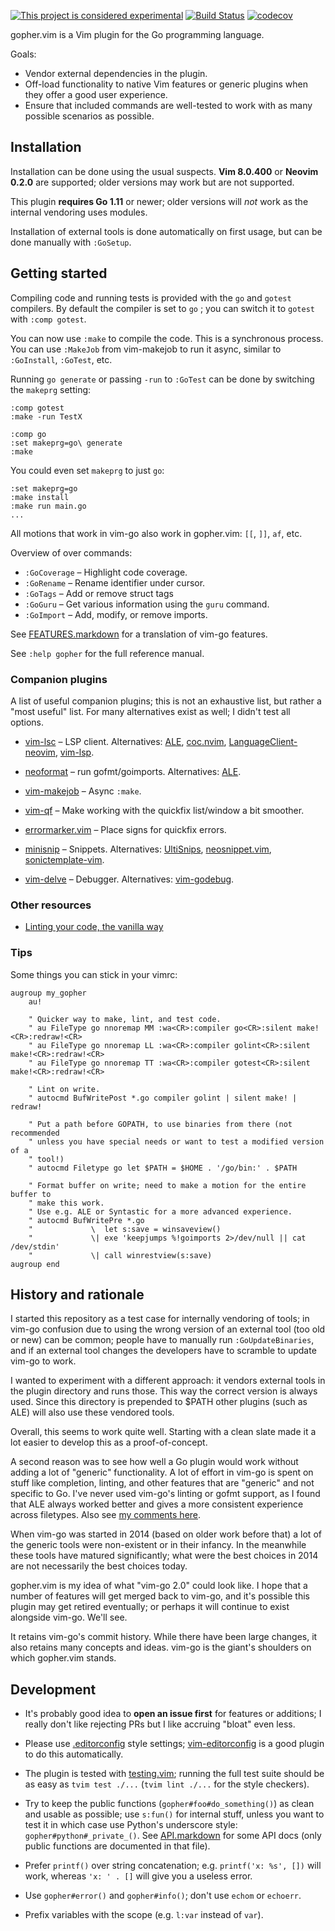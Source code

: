 [![This project is considered experimental](https://img.shields.io/badge/Status-experimental-red.svg)](https://arp242.net/status/experimental)
[![Build Status](https://travis-ci.org/Carpetsmoker/gopher.vim.svg?branch=master)](https://travis-ci.org/Carpetsmoker/gopher.vim)
[![codecov](https://codecov.io/gh/Carpetsmoker/gopher.vim/branch/master/graph/badge.svg)](https://codecov.io/gh/Carpetsmoker/gopher.vim)

gopher.vim is a Vim plugin for the Go programming language.

Goals:

- Vendor external dependencies in the plugin.
- Off-load functionality to native Vim features or generic plugins when they
  offer a good user experience.
- Ensure that included commands are well-tested to work with as many possible
  scenarios as possible.

Installation
------------

Installation can be done using the usual suspects. **Vim 8.0.400** or **Neovim
0.2.0** are supported; older versions may work but are not supported.

This plugin **requires Go 1.11** or newer; older versions will *not* work as the
internal vendoring uses modules.

Installation of external tools is done automatically on first usage, but can be
done manually with `:GoSetup`.

Getting started
---------------

Compiling code and running tests is provided with the `go` and `gotest`
compilers. By default the compiler is set to `go` ; you can switch it to
`gotest` with `:comp gotest`.

You can now use `:make` to compile the code. This is a synchronous process. You
can use `:MakeJob` from vim-makejob to run it async, similar to `:GoInstall`,
`:GoTest`, etc.

Running `go generate` or passing `-run` to `:GoTest` can be done by switching
the `makeprg` setting:

	:comp gotest
	:make -run TestX

	:comp go
	:set makeprg=go\ generate
	:make

You could even set `makeprg` to just `go`:

	:set makeprg=go
	:make install
	:make run main.go
	...

All motions that work in vim-go also work in gopher.vim: `[[`, `]]`, `af`, etc.

Overview of over commands:

- `:GoCoverage` – Highlight code coverage.
- `:GoRename`   – Rename identifier under cursor.
- `:GoTags`     – Add or remove struct tags
- `:GoGuru`     – Get various information using the `guru` command.
- `:GoImport`   – Add, modify, or remove imports.

See [FEATURES.markdown](FEATURES.markdown) for a translation of vim-go features.

See `:help gopher` for the full reference manual.

### Companion plugins

A list of useful companion plugins; this is not an exhaustive list, but rather a
"most useful" list. For many alternatives exist as well; I didn't test all
options.

- [vim-lsc](https://github.com/natebosch/vim-lsc) – LSP client.
  Alternatives:
  [ALE](https://github.com/w0rp/ale),
  [coc.nvim](https://github.com/neoclide/coc.nvim),
  [LanguageClient-neovim](https://github.com/autozimu/LanguageClient-neovim),
  [vim-lsp](https://github.com/prabirshrestha/vim-lsp).

- [neoformat](https://github.com/sbdchd/neoformat) – run gofmt/goimports.
  Alternatives:
  [ALE](https://github.com/w0rp/ale).

- [vim-makejob](https://git.danielmoch.com/vim-makejob) – Async `:make`.

- [vim-qf](https://github.com/romainl/vim-qf) – Make working with the quickfix
  list/window a bit smoother.

- [errormarker.vim](https://github.com/mh21/errormarker.vim) – Place signs for
  quickfix errors.

- [minisnip](https://github.com/joereynolds/vim-minisnip) – Snippets.
  Alternatives:
  [UltiSnips](https://github.com/sirver/UltiSnips),
  [neosnippet.vim](https://github.com/Shougo/neosnippet.vim),
  [sonictemplate-vim](https://github.com/mattn/sonictemplate-vim).

- [vim-delve](https://github.com/sebdah/vim-delve) – Debugger.
  Alternatives:
  [vim-godebug](https://github.com/jodosha/vim-godebug).


### Other resources

- [Linting your code, the vanilla way](https://gist.github.com/romainl/ce55ce6fdc1659c5fbc0f4224fd6ad29)

### Tips

Some things you can stick in your vimrc:

    augroup my_gopher
        au!

        " Quicker way to make, lint, and test code.
        " au FileType go nnoremap MM :wa<CR>:compiler go<CR>:silent make!<CR>:redraw!<CR>
        " au FileType go nnoremap LL :wa<CR>:compiler golint<CR>:silent make!<CR>:redraw!<CR>
        " au FileType go nnoremap TT :wa<CR>:compiler gotest<CR>:silent make!<CR>:redraw!<CR>

        " Lint on write.
        " autocmd BufWritePost *.go compiler golint | silent make! | redraw!

        " Put a path before GOPATH, to use binaries from there (not recommended
        " unless you have special needs or want to test a modified version of a
        " tool!)
        " autocmd Filetype go let $PATH = $HOME . '/go/bin:' . $PATH

        " Format buffer on write; need to make a motion for the entire buffer to
        " make this work.
        " Use e.g. ALE or Syntastic for a more advanced experience.
        " autocmd BufWritePre *.go
        "             \  let s:save = winsaveview()
        "             \| exe 'keepjumps %!goimports 2>/dev/null || cat /dev/stdin'
        "             \| call winrestview(s:save)
    augroup end


History and rationale
---------------------

I started this repository as a test case for internally vendoring of tools; in
vim-go confusion due to using the wrong version of an external tool (too old or
new) can be common; people have to manually run `:GoUpdateBinaries`, and if an
external tool changes the developers have to scramble to update vim-go to work.

I wanted to experiment with a different approach: it vendors external tools in
the plugin directory and runs those. This way the correct version is always
used. Since this directory is prepended to $PATH other plugins (such as ALE)
will also use these vendored tools.

Overall, this seems to work quite well. Starting with a clean slate made it a
lot easier to develop this as a proof-of-concept.

A second reason was to see how well a Go plugin would work without adding a lot
of "generic" functionality. A lot of effort in vim-go is spent on stuff like
completion, linting, and other features that are "generic" and not specific to
Go. I've never used vim-go's linting or gofmt support, as I found that ALE
always worked better and gives a more consistent experience across filetypes.
Also see [my comments here](https://github.com/fatih/vim-go/issues/2146#issuecomment-471371335).

When vim-go was started in 2014 (based on older work before that) a lot of the
generic tools were non-existent or in their infancy. In the meanwhile these
tools have matured significantly; what were the best choices in 2014 are not
necessarily the best choices today.

gopher.vim is my idea of what "vim-go 2.0" could look like. I hope that a number
of features will get merged back to vim-go, and it's possible this plugin may
get retired eventually; or perhaps it will continue to exist alongside vim-go.
We'll see.

It retains vim-go's commit history. While there have been large changes, it also
retains many concepts and ideas. vim-go is the giant's shoulders on which
gopher.vim stands.

Development
-----------

- It's probably good idea to **open an issue first** for features or additions;
  I really don't like rejecting PRs but I like accruing "bloat" even less.

- Please use [.editorconfig](.editorconfig) style settings;
  [vim-editorconfig](https://github.com/sgur/vim-editorconfig) is a good plugin
  to do this automatically.

- The plugin is tested with
  [testing.vim](https://github.com/Carpetsmoker/testing.vim); running the full
  test suite should be as easy as `tvim test ./...` (`tvim lint ./...` for the
  style checkers).

- Try to keep the public functions (`gopher#foo#do_something()`) as clean and
  usable as possible; use `s:fun()` for internal stuff, unless you want to test
  it in which case use Python's underscore style: `gopher#python#_private_()`.
  See [API.markdown](API.markdown) for some API docs (only public functions are
  documented in that file).

- Prefer `printf()` over string concatenation; e.g. `printf('x: %s', [])` will
  work, whereas `'x: ' . []` will give you a useless error.

- Use `gopher#error()` and `gopher#info()`; don't use `echom` or `echoerr`.

- Prefix variables with the scope (e.g. `l:var` instead of `var`).
